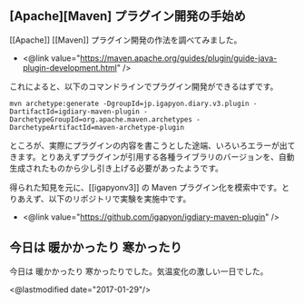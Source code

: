 ## [Apache][Maven] プラグイン開発の手始め

[[Apache]] [[Maven]] プラグイン開発の作法を調べてみました。

* <@link value="https://maven.apache.org/guides/plugin/guide-java-plugin-development.html" />

これによると、以下のコマンドラインでプラグイン開発ができるはずです。

```
mvn archetype:generate -DgroupId=jp.igapyon.diary.v3.plugin -DartifactId=igdiary-maven-plugin -DarchetypeGroupId=org.apache.maven.archetypes -DarchetypeArtifactId=maven-archetype-plugin
```

ところが、実際にプラグインの内容を書こうとした途端、いろいろエラーが出てきます。とりあえずプラグインが引用する各種ライブラリのバージョンを、自動生成されたものから少し引き上げる必要があったようです。

得られた知見を元に、[[igapyonv3]] の Maven プラグイン化を模索中です。とりあえず、以下のリポジトリで実験を実施中です。

* <@link value="https://github.com/igapyon/igdiary-maven-plugin" />

## 今日は 暖かかったり 寒かったり

今日は 暖かかったり 寒かったりでした。気温変化の激しい一日でした。

<@lastmodified date="2017-01-29"/>
